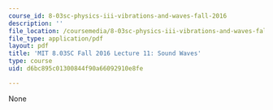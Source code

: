 ```yaml
---
course_id: 8-03sc-physics-iii-vibrations-and-waves-fall-2016
description: ''
file_location: /coursemedia/8-03sc-physics-iii-vibrations-and-waves-fall-2016/d6bc895c01300844f90a66092910e8fe_MIT8_03SCF16_hw_Lec11.pdf
file_type: application/pdf
layout: pdf
title: 'MIT 8.03SC Fall 2016 Lecture 11: Sound Waves'
type: course
uid: d6bc895c01300844f90a66092910e8fe

---
```

None
